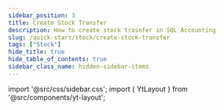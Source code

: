 ```yaml
---
sidebar_position: 3
title: Create Stock Transfer
description: How to create stock trasnfer in SQL Accounting
slug: /quick-start/stock/create-stock-transfer
tags: ["Stock"]
hide_title: true
hide_table_of_contents: true
sidebar_class_name: hidden-sidebar-items
---
```


import '@src/css/sidebar.css';
import { YtLayout } from '@src/components/yt-layout';

<YtLayout 
    videoId="1ou1ZKr4CBU"
/>
